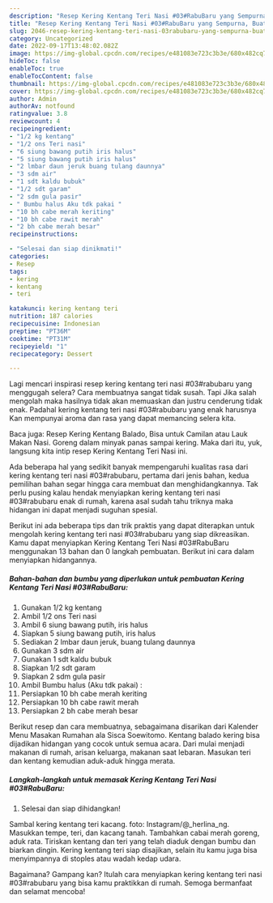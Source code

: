 ```yaml
---
description: "Resep Kering Kentang Teri Nasi #03#RabuBaru yang Sempurna, Buat Buka Puasa Sempurna"
title: "Resep Kering Kentang Teri Nasi #03#RabuBaru yang Sempurna, Buat Buka Puasa Sempurna"
slug: 2046-resep-kering-kentang-teri-nasi-03rabubaru-yang-sempurna-buat-buka-puasa-sempurna
category: Uncategorized
date: 2022-09-17T13:48:02.082Z
image: https://img-global.cpcdn.com/recipes/e481083e723c3b3e/680x482cq70/kering-kentang-teri-nasi-03rabubaru-foto-resep-utama.jpg
hideToc: false
enableToc: true
enableTocContent: false
thumbnail: https://img-global.cpcdn.com/recipes/e481083e723c3b3e/680x482cq70/kering-kentang-teri-nasi-03rabubaru-foto-resep-utama.jpg
cover: https://img-global.cpcdn.com/recipes/e481083e723c3b3e/680x482cq70/kering-kentang-teri-nasi-03rabubaru-foto-resep-utama.jpg
author: Admin
authorAv: notfound
ratingvalue: 3.8
reviewcount: 4
recipeingredient:
- "1/2 kg kentang"
- "1/2 ons Teri nasi"
- "6 siung bawang putih iris halus"
- "5 siung bawang putih iris halus"
- "2 lmbar daun jeruk buang tulang daunnya"
- "3 sdm air"
- "1 sdt kaldu bubuk"
- "1/2 sdt garam"
- "2 sdm gula pasir"
- " Bumbu halus Aku tdk pakai "
- "10 bh cabe merah keriting"
- "10 bh cabe rawit merah"
- "2 bh cabe merah besar"
recipeinstructions:

- "Selesai dan siap dinikmati!"
categories:
- Resep
tags:
- kering
- kentang
- teri

katakunci: kering kentang teri 
nutrition: 187 calories
recipecuisine: Indonesian
preptime: "PT36M"
cooktime: "PT31M"
recipeyield: "1"
recipecategory: Dessert

---
```



Lagi mencari inspirasi resep kering kentang teri nasi #03#rabubaru yang menggugah selera? Cara membuatnya sangat tidak susah. Tapi Jika salah mengolah maka hasilnya tidak akan memuaskan dan justru cenderung tidak enak. Padahal kering kentang teri nasi #03#rabubaru yang enak harusnya Kan mempunyai aroma dan rasa yang dapat memancing selera kita.


Baca juga: Resep Kering Kentang Balado, Bisa untuk Camilan atau Lauk Makan Nasi. Goreng dalam minyak panas sampai kering. Maka dari itu, yuk, langsung kita intip resep Kering Kentang Teri Nasi ini.

Ada beberapa hal yang sedikit banyak mempengaruhi kualitas rasa dari kering kentang teri nasi #03#rabubaru, pertama dari jenis bahan, kedua pemilihan bahan segar hingga cara membuat dan menghidangkannya. Tak perlu pusing kalau hendak menyiapkan kering kentang teri nasi #03#rabubaru enak di rumah, karena asal sudah tahu triknya maka hidangan ini dapat menjadi suguhan spesial.


Berikut ini ada beberapa tips dan trik praktis yang dapat diterapkan untuk mengolah kering kentang teri nasi #03#rabubaru yang siap dikreasikan. Kamu dapat menyiapkan Kering Kentang Teri Nasi #03#RabuBaru menggunakan 13 bahan dan 0 langkah pembuatan. Berikut ini cara dalam menyiapkan hidangannya.

<!--inarticleads1-->

##### Bahan-bahan dan bumbu yang diperlukan untuk pembuatan Kering Kentang Teri Nasi #03#RabuBaru:

1. Gunakan 1/2 kg kentang
1. Ambil 1/2 ons Teri nasi
1. Ambil 6 siung bawang putih, iris halus
1. Siapkan 5 siung bawang putih, iris halus
1. Sediakan 2 lmbar daun jeruk, buang tulang daunnya
1. Gunakan 3 sdm air
1. Gunakan 1 sdt kaldu bubuk
1. Siapkan 1/2 sdt garam
1. Siapkan 2 sdm gula pasir
1. Ambil  Bumbu halus (Aku tdk pakai) :
1. Persiapkan 10 bh cabe merah keriting
1. Persiapkan 10 bh cabe rawit merah
1. Persiapkan 2 bh cabe merah besar


Berikut resep dan cara membuatnya, sebagaimana disarikan dari Kalender Menu Masakan Rumahan ala Sisca Soewitomo. Kentang balado kering bisa dijadikan hidangan yang cocok untuk semua acara. Dari mulai menjadi makanan di rumah, arisan keluarga, makanan saat lebaran. Masukan teri dan kentang kemudian aduk-aduk hingga merata. 

<!--inarticleads2-->

##### Langkah-langkah untuk memasak Kering Kentang Teri Nasi #03#RabuBaru:


1. Selesai dan siap dihidangkan!

Sambal kering kentang teri kacang. foto: Instagram/@_herlina_ng. Masukkan tempe, teri, dan kacang tanah. Tambahkan cabai merah goreng, aduk rata. Tiriskan kentang dan teri yang telah diaduk dengan bumbu dan biarkan dingin. Kering kentang teri siap disajikan, selain itu kamu juga bisa menyimpannya di stoples atau wadah kedap udara. 

Bagaimana? Gampang kan? Itulah cara menyiapkan kering kentang teri nasi #03#rabubaru yang bisa kamu praktikkan di rumah. Semoga bermanfaat dan selamat mencoba!
